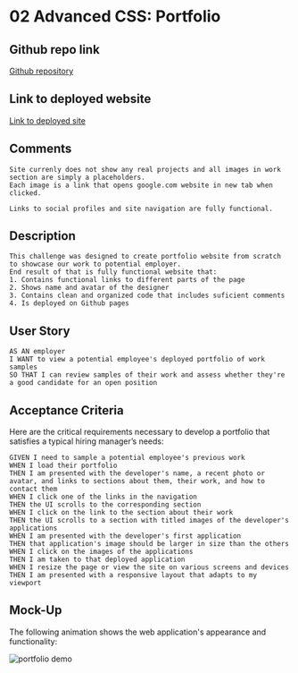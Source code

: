 # 02 Advanced CSS: Portfolio

## Github repo link

[Github repository](https://github.com/Alphalfa711/module2-challange)

## Link to deployed website

[Link to deployed site](https://alphalfa711.github.io/module2-challange/)

##  Comments

```
Site currenly does not show any real projects and all images in work section are simply a placeholders. 
Each image is a link that opens google.com website in new tab when clicked.

Links to social profiles and site navigation are fully functional.
```

## Description 

```
This challenge was designed to create portfolio website from scratch to showcase our work to potential employer.
End result of that is fully functional website that:
1. Contains functional links to different parts of the page
2. Shows name and avatar of the designer
3. Contains clean and organized code that includes suficient comments
4. Is deployed on Github pages
```


## User Story

```
AS AN employer
I WANT to view a potential employee's deployed portfolio of work samples
SO THAT I can review samples of their work and assess whether they're a good candidate for an open position
```


## Acceptance Criteria

Here are the critical requirements necessary to develop a portfolio that satisfies a typical hiring manager’s needs:

```
GIVEN I need to sample a potential employee's previous work
WHEN I load their portfolio
THEN I am presented with the developer's name, a recent photo or avatar, and links to sections about them, their work, and how to contact them
WHEN I click one of the links in the navigation
THEN the UI scrolls to the corresponding section
WHEN I click on the link to the section about their work
THEN the UI scrolls to a section with titled images of the developer's applications
WHEN I am presented with the developer's first application
THEN that application's image should be larger in size than the others
WHEN I click on the images of the applications
THEN I am taken to that deployed application
WHEN I resize the page or view the site on various screens and devices
THEN I am presented with a responsive layout that adapts to my viewport
```


## Mock-Up

The following animation shows the web application's appearance and functionality:

![portfolio demo](./assets/02-advanced-css-homework-demo.gif)

